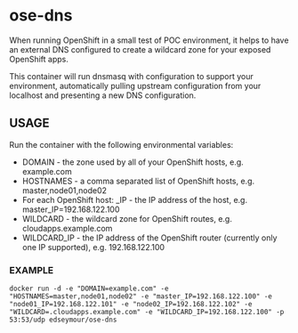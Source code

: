 # ose-dns

When running OpenShift in a small test of POC environment, it helps to have an external DNS configured to create a wildcard zone for your exposed OpenShift apps.

This container will run dnsmasq with configuration to support your environment, automatically pulling upstream configuration from your localhost and presenting a new DNS configuration. 

## USAGE
Run the container with the following environmental variables:
 * DOMAIN - the zone used by all of your OpenShift hosts, e.g. example.com
 * HOSTNAMES - a comma separated list of OpenShift hosts, e.g. master,node01,node02
 * For each OpenShift host: <host>_IP - the IP address of the host, e.g. master_IP=192.168.122.100
 * WILDCARD - the wildcard zone for OpenShift routes, e.g. cloudapps.example.com
 * WILDCARD_IP - the IP address of the OpenShift router (currently only one IP supported), e.g. 192.168.122.100 

### EXAMPLE

`docker run -d -e "DOMAIN=example.com" -e "HOSTNAMES=master,node01,node02" -e "master_IP=192.168.122.100" -e "node01_IP=192.168.122.101" -e "node02_IP=192.168.122.102" -e "WILDCARD=.cloudapps.example.com" -e "WILDCARD_IP=192.168.122.100" -p 53:53/udp edseymour/ose-dns`


